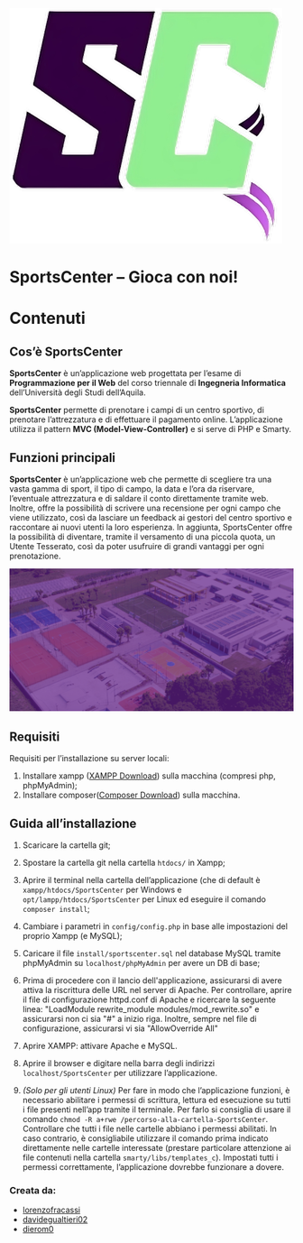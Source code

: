 ![SportsCenter logo](smarty/libs/images/logo.png)

# SportsCenter – Gioca con noi!

# Contenuti

## Cos’è SportsCenter

**SportsCenter** è un’applicazione web progettata per l’esame di **Programmazione per il Web** del corso triennale di **Ingegneria Informatica** dell’Università degli Studi dell’Aquila.

**SportsCenter** permette di prenotare i campi di un centro sportivo, di prenotare l’attrezzatura e di effettuare il pagamento online.
L’applicazione utilizza il pattern **MVC (Model-View-Controller)** e si serve di PHP e Smarty.

## Funzioni principali

**SportsCenter** è un’applicazione web che permette di scegliere tra una vasta gamma di sport, il tipo di campo, la data e l’ora da riservare, l’eventuale attrezzatura e di saldare il conto direttamente tramite web.
Inoltre, offre la possibilità di scrivere una recensione per ogni campo che viene utilizzato, così da lasciare un feedback ai gestori del centro sportivo e raccontare ai nuovi utenti la loro esperienza.
In aggiunta, SportsCenter offre la possibilità di diventare, tramite il versamento di una piccola quota, un Utente Tesserato, così da poter usufruire di grandi vantaggi per ogni prenotazione.


![SportsCenter home background](smarty/libs/images/slider-bg.jpg)

## Requisiti

Requisiti per l’installazione su server locali:

1. Installare xampp ([XAMPP Download](https://www.apachefriends.org/it/download.html)) sulla macchina (compresi php, phpMyAdmin);
1. Installare composer([Composer Download](https://getcomposer.org/download/)) sulla macchina.

## Guida all’installazione

1. Scaricare la cartella git;

1. Spostare la cartella git nella cartella `htdocs/` in Xampp;

1. Aprire il terminal nella cartella dell’applicazione (che di default è `xampp/htdocs/SportsCenter` per Windows e `opt/lampp/htdocs/SportsCenter` per Linux ed eseguire il comando `composer install`;

1. Cambiare i parametri in `config/config.php` in base alle impostazioni del proprio Xampp (e MySQL);

1. Caricare il file `install/sportscenter.sql` nel database MySQL tramite phpMyAdmin su `localhost/phpMyAdmin` per avere un DB di base;

1. Prima di procedere con il lancio dell'applicazione, assicurarsi di avere attiva la riscrittura delle URL nel server di Apache. Per controllare, aprire il file di configurazione httpd.conf di Apache e ricercare la seguente linea: "LoadModule rewrite_module modules/mod_rewrite.so" e assicurarsi non ci sia "#" a inizio riga. Inoltre, sempre nel file di configurazione, assicurarsi vi sia "AllowOverride All"

1. Aprire XAMPP: attivare Apache e MySQL.
   
1. Aprire il browser e digitare nella barra degli indirizzi `localhost/SportsCenter` per utilizzare l’applicazione.

1. _(Solo per gli utenti Linux)_ Per fare in modo che l’applicazione funzioni, è necessario abilitare i permessi di scrittura, lettura ed esecuzione su tutti i file presenti nell’app tramite il terminale. Per farlo si consiglia di usare il comando `chmod -R a+rwe /percorso-alla-cartella-SportsCenter`. Controllare che tutti i file nelle cartelle abbiano i permessi abilitati. In caso contrario, è consigliabile utilizzare il comando prima indicato direttamente nelle cartelle interessate (prestare particolare attenzione ai file contenuti nella cartella `smarty/libs/templates_c`). Impostati tutti i permessi correttamente, l’applicazione dovrebbe funzionare a dovere.

### Creata da:

- [lorenzofracassi](https://github.com/lorenzofracassi)
- [davidegualtieri02](https://github.com/davidegualtieri02)
- [dierom0](https://github.com/dierom0)
